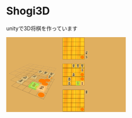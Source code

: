 # Shogi3D
unityで3D将棋を作っています

<!-- <img src="https://github.com/khata1007/Shogi3D/blob/master/ReadmeImages/shogi1.png" width="320px">
<img src="https://github.com/khata1007/Shogi3D/blob/master/ReadmeImages/shogi2.png" width="320px"> -->
<img src="https://github.com/khata1007/Shogi3D/blob/master/ReadmeImages/shogiimage.PNG" width="320px">